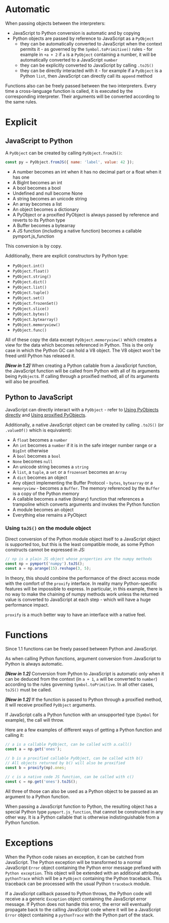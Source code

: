 # Automatic

When passing objects between the interpreters:
* JavaScript to Python conversion is automatic and by copying
* Python objects are passed by reference to JavaScript as a `PyObject`
  * they can be automatically converted to JavaScript when the context permits it - as governed by the `Symbol.toPrimitive()` rules - for example in `+a + 2` if `a` is a `PyObject` containing a number, it will be automatically converted to a JavaScript `number`
  * they can be explicitly converted to JavaScript by calling `.toJS()`
  * they can be directly interacted with it - for example if a `PyObject` is a Python `list`, then JavaScript can directly call its `append` method

Functions also can be freely passed between the two interpreters. Every time a cross-language function is called, it is executed by the corresponding interpreter. Their arguments will be converted according to the same rules.

# Explicit

## JavaScript to Python

A `PyObject` can be created by calling `PyObject.fromJS()`:

```js
const py = PyObject.fromJS({ name: 'label', value: 42 });
```

* A number becomes an int when it has no decimal part or a float when it has one
* A BigInt becomes an int
* A bool becomes a bool
* Undefined and null become None
* A string becomes an unicode string
* An array becomes a list
* An object becomes a dictionary
* A PyObject or a proxified PyObject is always passed by reference and reverts to its Python type
* A Buffer becomes a bytearray
* A JS function (including a native function) becomes a callable pymport.js_function

This conversion is by copy.

Additionally, there are explicit constructors by Python type:
  * `PyObject.int()`
  * `PyObject.float()`
  * `PyObject.string()`
  * `PyObject.dict()`
  * `PyObject.list()`
  * `PyObject.tuple()`
  * `PyObject.set()`
  * `PyObject.frozenSet()`
  * `PyObject.slice()`
  * `PyObject.bytes()`
  * `PyObject.bytearray()`
  * `PyObject.memoryview()`
  * `PyObject.func()`

All of these copy the data except `PyObject.memoryview()` which creates a view for the data which becomes referenced in Python. This is the only case in which the Python GC can hold a V8 object. The V8 object won't be freed until Python has released it.

***[New in 1.2]*** When creating a Python callable from a JavaScript function, the JavaScript function will be called from Python with all of its arguments being `PyObject`s. If calling through a proxified method, all of its arguments will also be proxified.

## Python to JavaScript

JavaScript can directly interact with a `PyObject` - refer to [Using PyObjects directly](./Using-PyObjects-directly) and [Using proxified PyObjects](./Using-proxified-PyObjects).

Additionally, a native JavaScript object can be created by calling `.toJS()` (or `.valueOf()` which is equivalent):
* A `float` becomes a `number`
* An `int` becomes a `number` if it is in the safe integer number range or a `BigInt` otherwise
* A `bool` becomes a `bool`
* `None` becomes `null`
* An unicode string becomes a `string`
* A `list`, a `tuple`, a `set` or a `frozenset` becomes an `Array`
* A `dict` becomes an object
* Any object implementing the Buffer Protocol - `bytes`, `bytearray` or a `memoryview` - becomes a `Buffer`. The memory referenced by the `Buffer` is a copy of the Python memory
* A callable becomes a native (binary) function that references a trampoline which converts arguments and invokes the Python function
* A module becomes an object
* Everything else remains a PyObject

### Using `toJS()` on the module object

Direct conversion of the Python module object itself to a JavaScript object is supported too, but this is the least compatible mode, as some Python constructs cannot be expressed in JS:

```js
// np is a plain JS object whose properties are the numpy methods
const np = pymport('numpy').toJS();
const a = np.arange(15).reshape(3, 5);
```

In theory, this should combine the performance of the direct access mode with the comfort of the `proxify` interface. In reality many Python-specific features will be impossible to express. In particular, in this example, there is no way to make the chaining of numpy methods work unless the returned value is converted to JavaScript at each step - which will have a huge performance impact.

`proxify` is a much better way to have an interface with a native feel.

# Functions

Since 1.1 functions can be freely passed between Python and JavaScript.

As when calling Python functions, argument conversion from JavaScript to Python is always automatic.

***[New in 1.2]*** Conversion from Python to JavaScript is automatic only when it can be deduced from the context (in `a + 1`, `a` will be converted to `number`) according to the rules governing `Symbol.toPrimitive`. In all other cases, `toJS()` must be called.

***[New in 1.2]*** If the function is passed to Python through a proxified method, it will receive proxified `PyObject` arguments.

If JavaScript calls a Python function with an unsupported type (`Symbol` for example), the call will throw.

Here are a few examples of different ways of getting a Python function and calling it:

```js
// a is a callable PyObject, can be called with a.call()
const a = np.get('ones');

// b is a proxified callable PyObject, can be called with b()
// All objects returned by b() will also be proxified
const b = proxify(np).ones;

// c is a native code JS function, can be called with c()
const c = np.get('ones').toJS();
```

All three of those can also be used as a Python object to be passed as an argument to a Python function.

When passing a JavaScript function to Python, the resulting object has a special Python type `pymport.js_function`, that cannot be constructed in any other way. It is a Python callable that is otherwise indistinguishable from a Python function.

# Exceptions

When the Python code raises an exception, it can be catched from JavaScript. The Python exception will be transformed to a normal JavaScript `Error` object containing the Python error message prefixed with `Python exception`. This object will be extended with an additional attribute, `pythonTrace` which will be a `PyObject` containing the Python traceback. This traceback can be processed with the usual Python `traceback` module.

If a JavaScript callback passed to Python throws, the Python code will receive a a generic `Exception` object containing the JavaScript error message. If Python does not handle this error, the error will eventually propagate back to the calling JavaScript code where it will be a JavaScript `Error` object containing a `pythonTrace` with the Python part of the stack.